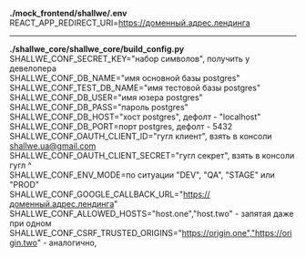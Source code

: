 **./mock_frontend/shallwe/.env**\
REACT_APP_REDIRECT_URI=https://доменный.адрес.лендинга

---
**./shallwe_core/shallwe_core/build_config.py**\
SHALLWE_CONF_SECRET_KEY="набор символов", получить у девелопера\
SHALLWE_CONF_DB_NAME="имя основной базы postgres"\
SHALLWE_CONF_TEST_DB_NAME="имя тестовой базы postgres"\
SHALLWE_CONF_DB_USER="имя юзера postgres"\
SHALLWE_CONF_DB_PASS="пароль postgres"\
SHALLWE_CONF_DB_HOST="хост postgres", дефолт - "localhost"\
SHALLWE_CONF_DB_PORT=порт postgres, дефолт - 5432\
SHALLWE_CONF_OAUTH_CLIENT_ID="гугл клиент", взять в консоли shallwe.ua@gmail.com\
SHALLWE_CONF_OAUTH_CLIENT_SECRET="гугл секрет", взять в консоли гугл ^\
SHALLWE_CONF_ENV_MODE=по ситуации "DEV", "QA", "STAGE" или "PROD"\
SHALLWE_CONF_GOOGLE_CALLBACK_URL="https://доменный.адрес.лендинга"
SHALLWE_CONF_ALLOWED_HOSTS="host.one","host.two" - запятая даже при одном
SHALLWE_CONF_CSRF_TRUSTED_ORIGINS="https://origin.one","https://origin.two" - аналогично,